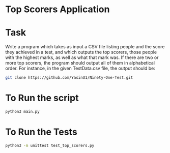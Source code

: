 # Top Scorers Application
# Task 

Write a program which takes as input a CSV file listing people and the score they achieved in a test, and which outputs the top scorers, those people with the highest marks, as well as what that mark was.
If there are two or more top scorers, the program should output all of them in alphabetical order. For instance, in the given TestData.csv file, the output should be:

```bash
git clone https://github.com/YasinU1/Ninety-One-Test.git
```
# To Run the script 

```bash
python3 main.py
```

# To Run the Tests 

```bash
python3 -m unittest test_top_scorers.py
```

